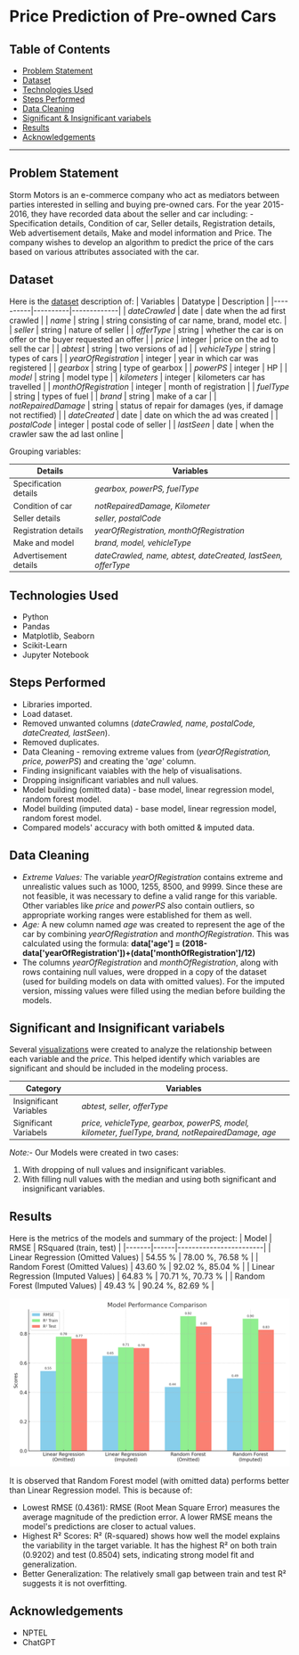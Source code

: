 # Price Prediction of Pre-owned Cars

## Table of Contents

- [Problem Statement](#problem-statement)
- [Dataset](#dataset)
- [Technologies Used](#technologies-used)
- [Steps Performed](#steps-performed)
- [Data Cleaning](#data-cleaning)
- [Significant & Insignificant variabels](#significant-and-insignificant-variabels)
- [Results](#results)
- [Acknowledgements](#acknowledgements)

---

## Problem Statement

Storm Motors is an e-commerce company who act as mediators between parties interested in selling and buying pre-owned cars. For the year 2015-2016, they have recorded data about the seller and car including: - Specification details, Condition of car, Seller details, Registration details, Web advertisement details, Make and model information and Price. The company wishes to develop an algorithm to predict the price of the cars based on various attributes associated with the car.

## Dataset

Here is the [dataset](cars_sampled.csv) description of:
| Variables | Datatype | Description |
|----------|----------|-------------|
| _dateCrawled_ | date | date when the ad first crawled |
| _name_ | string | string consisting of car name, brand, model etc. |
| _seller_ | string | nature of seller |
| _offerType_ | string | whether the car is on offer or the buyer requested an offer |
| _price_ | integer | price on the ad to sell the car |
| _abtest_ | string | two versions of ad |
| _vehicleType_ | string | types of cars |
| _yearOfRegistration_ | integer | year in which car was registered |
| _gearbox_ | string | type of gearbox |
| _powerPS_ | integer | HP |
| _model_ | string | model type |
| _kilometers_ | integer | kilometers car has travelled |
| _monthOfRegistration_ | integer | month of registration |
| _fuelType_ | string | types of fuel |
| _brand_ | string | make of a car |
| _notRepairedDamage_ | string | status of repair for damages (yes, if damage not rectified) |
| _dateCreated_ | date | date on which the ad was created |
| _postalCode_ | integer | postal code of seller |
| _lastSeen_ | date | when the crawler saw the ad last online |

Grouping variables:

| Details | Variables |
|---------|-----------|
| Specification details | _gearbox, powerPS, fuelType_ |
| Condition of car | _notRepairedDamage, Kilometer_ |
| Seller details | _seller, postalCode_ |
| Registration details | _yearOfRegistration, monthOfRegistration_ |
| Make and model | _brand, model, vehicleType_ |
| Advertisement details | _dateCrawled, name, abtest, dateCreated, lastSeen, offerType_ |

## Technologies Used

- Python
- Pandas
- Matplotlib, Seaborn
- Scikit-Learn
- Jupyter Notebook


## Steps Performed

- Libraries imported.
- Load dataset.
- Removed unwanted columns (_dateCrawled, name, postalCode, dateCreated, lastSeen_).
- Removed duplicates.
- Data Cleaning - removing extreme values from (_yearOfRegistration, price, powerPS_) and creating the '_age_' column.
- Finding insignificant vaiables with the help of visualisations.
- Dropping insignificant variables and null values.
- Model building (omitted data) - base model, linear regression model, random forest model.
- Model building (imputed data) - base model, linear regression model, random forest model.
- Compared models' accuracy with both omitted & imputed data.

## Data Cleaning

- _Extreme Values:_ The variable _yearOfRegistration_ contains extreme and unrealistic values such as 1000, 1255, 8500, and 9999. Since these are not feasible, it was necessary to define a valid range for this variable. Other variables like _price_ and _powerPS_ also contain outliers, so appropriate working ranges were established for them as well.
- _Age:_ A new column named _age_ was created to represent the age of the car by combining _yearOfRegistration_ and _monthOfRegistration_. This was calculated using the formula: **data['age'] = (2018-data['yearOfRegistration'])+(data['monthOfRegistration']/12)**
- The columns _yearOfRegistration_ and _monthOfRegistration_, along with rows containing null values, were dropped in a copy of the dataset (used for building models on data with omitted values). For the imputed version, missing values were filled using the median before building the models.

## Significant and Insignificant variabels

Several [visualizations](others/Price_prediction_of_preowned_cars_visualisation.pdf) were created to analyze the relationship between each variable and the _price_. This helped identify which variables are significant and should be included in the modeling process.

| Category | Variables |
|----------|-----------|
| Insignificant Variables | _abtest, seller, offerType_ |
| Significant Variabels | _price, vehicleType, gearbox, powerPS, model, kilometer, fuelType, brand, notRepairedDamage, age_ |

_Note:-_ Our Models were created in two cases:
1. With dropping of null values and insignificant variables.
2. With filling null values with the median and using both significant and insignificant variables.

## Results

Here is the metrics of the models and summary of the project:
| Model | RMSE | RSquared (train, test) |
|-------|------|------------------------|
| Linear Regression (Omitted Values) | 54.55 % | 78.00 %, 76.58 % |
| Random Forest (Omitted Values) | 43.60 % | 92.02 %, 85.04 % |
| Linear Regression (Imputed Values) | 64.83 % | 70.71 %, 70.73 % |
| Random Forest (Imputed Values) | 49.43 % | 90.24 %, 82.69 % |

![final_viz](others/model_performance_comparison.png)

It is observed that Random Forest model (with omitted data) performs better than Linear Regression model. This is because of:
- Lowest RMSE (0.4361): RMSE (Root Mean Square Error) measures the average magnitude of the prediction error. A lower RMSE means the model's predictions are closer to actual values.
- Highest R² Scores: R² (R-squared) shows how well the model explains the variability in the target variable. It has the highest R² on both train (0.9202) and test (0.8504) sets, indicating strong model fit and generalization.
- Better Generalization: The relatively small gap between train and test R² suggests it is not overfitting.

## Acknowledgements

- NPTEL
- ChatGPT
